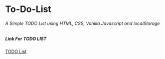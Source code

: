 # To-Do-List
###### A Simple TODO List using HTML, CSS, Vanilla Javascript and localStorage 
##### Link For TODO LIST
[TODO List](https://codesimpllified.github.io/To-do-list--local-storage/)
